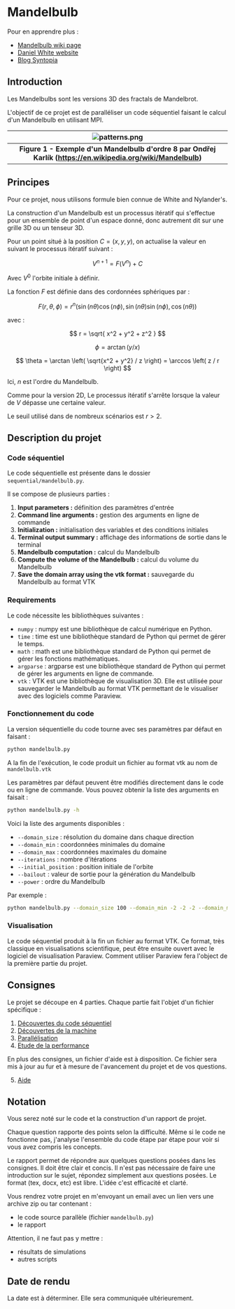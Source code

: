 # Mandelbulb

Pour en apprendre plus :
- [Mandelbulb wiki page](https://en.wikipedia.org/wiki/Mandelbulb)
- [Daniel White website](https://www.skytopia.com/project/fractal/2mandelbulb.html)
- [Blog Syntopia](http://blog.hvidtfeldts.net/index.php/2011/09/distance-estimated-3d-fractals-v-the-mandelbulb-different-de-approximations/)

## Introduction

Les Mandelbulbs sont les versions 3D des fractals de Mandelbrot.

L'objectif de ce projet est de paralléliser un code séquentiel faisant le calcul d'un Mandelbulb en utilisant MPI.

| ![patterns.png](https://upload.wikimedia.org/wikipedia/commons/thumb/a/a0/Power_8_mandelbulb_fractal_overview.jpg/1920px-Power_8_mandelbulb_fractal_overview.jpg) |
|:--:|
|<b>Figure 1 - Exemple d'un Mandelbulb d'ordre 8 par Ondřej Karlík (https://en.wikipedia.org/wiki/Mandelbulb)</b>|


## Principes

Pour ce projet, nous utilisons formule bien connue de White and Nylander's.

La construction d'un Mandelbulb est un processus itératif qui s'effectue pour un ensemble de point d'un espace donné, donc autrement dit sur une grille 3D ou un tenseur 3D.

Pour un point situé à la position $C = \left( x, y, y \right)$, on actualise la valeur en suivant le processus itératif suivant :

$$
V^{n+1} = F\left( V^{n} \right) + C
$$

Avec $V^0$ l'orbite initiale à définir.

La fonction $F$ est définie dans des cordonnées sphériques par :

$$
F(r, \theta, \phi) = r^n \left( \sin{(n \theta)} \cos(n\phi), \sin (n \theta) \sin (n\phi), \cos(n \theta)  \right)
$$

avec :

$$
r = \sqrt{ x^2 + y^2 + z^2 }
$$

$$
\phi = \arctan \left( y / x \right)
$$

$$
\theta = \arctan \left(  \sqrt{x^2 + y^2}  / z \right) = \arccos \left( z / r \right)
$$

Ici, $n$ est l'ordre du Mandelbulb.

Comme pour la version 2D, Le processus itératif s'arrête lorsque la valeur de $V$ dépasse une certaine valeur.

Le seuil utilisé dans de nombreux scénarios est $r > 2$.

## Description du projet

### Code séquentiel

Le code séquentielle est présente dans le dossier `sequential/mandelbulb.py`.

Il se compose de plusieurs parties :

1) **Input parameters :** définition des paramètres d'entrée
2) **Command line arguments :** gestion des arguments en ligne de commande
3) **Initialization :** initialisation des variables et des conditions initiales
4) **Terminal output summary :** affichage des informations de sortie dans le terminal
5) **Mandelbulb computation :** calcul du Mandelbulb
6) **Compute the volume of the Mandelbulb :** calcul du volume du Mandelbulb
7) **Save the domain array using the vtk format :** sauvegarde du Mandelbulb au format VTK

### Requirements

Le code nécessite les bibliothèques suivantes :

- `numpy` : numpy est une bibliothèque de calcul numérique en Python.
- `time` : time est une bibliothèque standard de Python qui permet de gérer le temps.
- `math` : math est une bibliothèque standard de Python qui permet de gérer les fonctions mathématiques.
- `argparse` : argparse est une bibliothèque standard de Python qui permet de gérer les arguments en ligne de commande.
- `vtk` : VTK est une bibliothèque de visualisation 3D. Elle est utilisée pour sauvegarder le Mandelbulb au format VTK permettant de le visualiser avec des logiciels comme Paraview.

### Fonctionnement du code

La version séquentielle du code tourne avec ses paramètres par défaut en faisant :

```bash
python mandelbulb.py
```

A la fin de l'exécution, le code produit un fichier au format vtk au nom de `mandelbulb.vtk`

Les paramètres par défaut peuvent être modifiés directement dans le code ou en ligne de commande. Vous pouvez obtenir la liste des arguments en faisait :

```bash
python mandelbulb.py -h
```

Voici la liste des arguments disponibles :

- `--domain_size` : résolution du domaine dans chaque direction
- `--domain_min` : coordonnées minimales du domaine
- `--domain_max` : coordonnées maximales du domaine
- `--iterations` : nombre d'itérations
- `--initial_position` : position initiale de l'orbite
- `--bailout` : valeur de sortie pour la génération du Mandelbulb
- `--power` : ordre du Mandelbulb

Par exemple :

```bash
python mandelbulb.py --domain_size 100 --domain_min -2 -2 -2 --domain_max 2 2 2 --iterations 100 --initial_position 0 0 0 --bailout 2 --power 8
```

### Visualisation

Le code séquentiel produit à la fin un fichier au format VTK. Ce format, très classique en visualisations scientifique, peut être ensuite ouvert avec le logiciel de visualisation Paraview. Comment utiliser Paraview fera l'object de la première partie du projet.

## Consignes

Le projet se découpe en 4 parties. Chaque partie fait l'objet d'un fichier spécifique :

1. [Découvertes du code séquentiel](./consignes/1_sequential.md)
2. [Découvertes de la machine](./consignes/2_machine.md)
3. [Parallélisation](./consignes/3_mpi/md)
4. [Etude de la performance](./consignes/4_performance.md)

En plus des consignes, un fichier d'aide est à disposition. Ce fichier sera mis à jour au fur et à mesure de l'avancement du projet et de vos questions.

5. [Aide](./5_aide.md)

## Notation

Vous serez noté sur le code et la construction d'un rapport de projet.

Chaque question rapporte des points selon la difficulté. Même si le code ne fonctionne pas, j'analyse l'ensemble du code étape par étape pour voir si vous avez compris les concepts.

Le rapport permet de répondre aux quelques questions posées dans les consignes. Il doit être clair et concis. Il n'est pas nécessaire de faire une introduction sur le sujet, répondez simplement aux questions posées. Le format (tex, docx, etc) est libre. L'idée c'est efficacité et clarté.

Vous rendrez votre projet en m'envoyant un email avec un lien vers une archive zip ou tar contenant : 
- le code source parallèle (fichier `mandelbulb.py`)
- le rapport

Attention, il ne faut pas y mettre :
- résultats de simulations
- autres scripts

## Date de rendu

La date est à déterminer. Elle sera communiquée ultérieurement.
